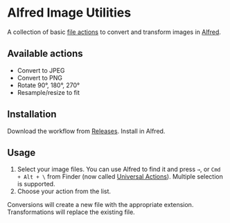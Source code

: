 # Alfred Image Utilities

A collection of basic [file actions](https://www.alfredapp.com/blog/tips-and-tricks/file-actions-from-alfred-or-finder/) to convert and transform images in [Alfred](https://www.alfredapp.com/).

## Available actions

* Convert to JPEG
* Convert to PNG
* Rotate 90°, 180°, 270°
* Resample/resize to fit

## Installation

Download the workflow from [Releases](./releases). Install in Alfred.

## Usage

1. Select your image files. You can use Alfred to find it and press `→`, or `Cmd + Alt + \` from Finder (now called [Universal Actions](https://www.alfredapp.com/universal-actions/)). Multiple selection is supported.
2. Choose your action from the list.

Conversions will create a new file with the appropriate extension. Transformations will replace the existing file.

